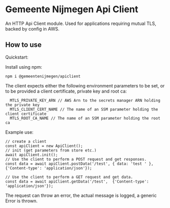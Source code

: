 # Gemeente Nijmegen Api Client

An HTTP Api Client module. Used for applications requiring mutual TLS, backed by config in AWS.

## How to use
Quickstart:

Install using npm: 

```npm i @gemeentenijmegen/apiclient```

The client expects either the following environment parameters to be set, or to be provided a client certificate, private key and root ca:

```
  MTLS_PRIVATE_KEY_ARN // AWS Arn to the secrets manager ARN holding the private key
  MTLS_CLIENT_CERT_NAME // The name of an SSM parameter holding the client certificate 
  MTLS_ROOT_CA_NAME // The name of an SSM parameter holding the root ca

```

Example use:
```
// create a client
const apiClient = new ApiClient();
// init (get parameters from store etc.)
await apiClient.init();
// Use the client to perform a POST request and get responses.
const data = await apiClient.postData('/test', { data: 'test ' },  {'Content-type': 'application/json'});

// Use the client to perform a GET request and get data.
const data = await apiClient.getData('/test',  {'Content-type': 'application/json'});
```
The request can throw an error, the actual message is logged, a generic Error is thrown.